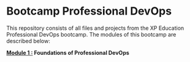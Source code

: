 # Bootcamp Professional DevOps 

This repository consists of all files and projects from the XP Education 
Professional DevOps bootcamp. The modules of this bootcamp are described
below:

**[Module 1 :](./Module_1) Foundations of Professional DevOps**

